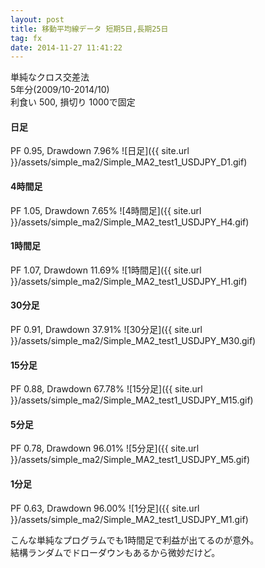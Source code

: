 ```yaml
---
layout: post
title: 移動平均線データ 短期5日,長期25日
tag: fx
date: 2014-11-27 11:41:22
---
```


単純なクロス交差法  
5年分(2009/10-2014/10)  
利食い 500, 損切り 1000で固定  

#### 日足
PF 0.95, Drawdown 7.96%
![日足]({{ site.url }}/assets/simple_ma2/Simple_MA2_test1_USDJPY_D1.gif)  

#### 4時間足
PF 1.05, Drawdown 7.65%
![4時間足]({{ site.url }}/assets/simple_ma2/Simple_MA2_test1_USDJPY_H4.gif)  

#### 1時間足
PF 1.07, Drawdown 11.69%
![1時間足]({{ site.url }}/assets/simple_ma2/Simple_MA2_test1_USDJPY_H1.gif)  

#### 30分足
PF 0.91, Drawdown 37.91%
![30分足]({{ site.url }}/assets/simple_ma2/Simple_MA2_test1_USDJPY_M30.gif)  

#### 15分足
PF 0.88, Drawdown 67.78%
![15分足]({{ site.url }}/assets/simple_ma2/Simple_MA2_test1_USDJPY_M15.gif)  

#### 5分足
PF 0.78, Drawdown 96.01%
![5分足]({{ site.url }}/assets/simple_ma2/Simple_MA2_test1_USDJPY_M5.gif)  

#### 1分足
PF 0.63, Drawdown 96.00%
![1分足]({{ site.url }}/assets/simple_ma2/Simple_MA2_test1_USDJPY_M1.gif)  

こんな単純なプログラムでも1時間足で利益が出てるのが意外。  
結構ランダムでドローダウンもあるから微妙だけど。